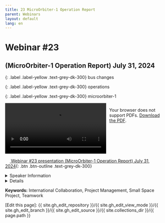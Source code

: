 ```yaml
---
title: 23 MicroOrbiter-1 Operation Report
parent: Webinars
layout: default
lang: en
---
```


# Webinar #23
## (MicroOrbiter-1 Operation Report) July 31, 2024

{: .label .label-yellow .text-grey-dk-300}
bus changes

{: .label .label-yellow .text-grey-dk-300}
operations

{: .label .label-yellow .text-grey-dk-300}
microorbiter-1

<div style="display: flex; gap: 10px; align-items: flex-start;">
  <!-- Video Section -->
  <div style="flex: 2; max-width: 66%;">
    <video controls width="100%" height="auto">
      <source src="https://birds-project.com/open-source/video/birds_bus_opensource_webinar_23.mp4" type="video/mp4">
      Your browser does not support the video tag.
    </video>
  </div>

  <!-- Chat Section -->
  <div style="flex: 1; max-width: 33%;">
    <object 
      data="https://birds-project.com/open-source/pdf/BIRDS_BUS_Opensource_23_chat.pdf" 
      width="100%" 
      height="275px">
      <p>Your browser does not support PDFs. <a href="https://birds-project.com/open-source/pdf/BIRDS_BUS_Opensource_23_chat.pdf">Download the PDF</a>.</p>
    </object>
  </div>
</div>

<!-- Download Presentation  -->
[<img src="https://raw.githubusercontent.com/FortAwesome/Font-Awesome/6.x/svgs/regular/circle-down.svg" width="15" height="15"> Webinar #23 presentation (MicroOrbiter-1 Operation Report) July 31, 2024](https://birds-project.com/open-source/pdf/BIRDS_BUS_OpensourceWebinar_23.pdf){: .btn .btn-outline .text-grey-dk-300}


<details markdown="block">
<summary>Speaker Information</summary>
Fahd MOUMNI (MicroOrbiter Inc.) <br>
MOUMNI Fahd, from Morocco, holds a double Master’s degree in
Materials Sciences (EEIGM - Université de Lorraine) and Mechanical &
Space Systems Engineering (Kyushu Institute of Technology, IWATA Lab). <br>
Thanks to his experience as the structure team leader of the BIRDS-5
CubeSat Project in Cho Lab (Japan, Uganda, Zimbabwe), he was selected
by Mr. Yoji HIRAKATA (CEO, MicroOrbiter Inc.) to become the Chief
Technology Officer of the MicroOrbiter Inc., along with Dr. Yasir ABBAS as
Chief Development Officer. <br> Fahd is the Project Manager of MicroOrbiter-1
(aka MO-1), IoT satellite project which is the fruit of the collaboration
between MicroOrbiter Inc. and Kyutech. <br>
(Please check the website :
https://microorbiter.com/ )
</details>

<details markdown="block">
<summary>Details</summary>
The MicroOrbiter-1 satellite is a 1U CubeSat jointly developed with a hybrid team of professionals
from MicroOrbiter Inc., students, and staff members from the Kyushu Institute of Technology. <br> The
payload focuses on the Internet of Things technology and more precisely, the LoRa (Long Range)
modulation. <br> 
Two main missions are at the core of the satellite: 
1. The LoRa 920 MHz and 
2. the LoRa 400
MHz missions. <br>

Since its deployment on April 11th, the satellite has been providing mission data as well
as HouseKeeping data related to its health. <br>
The presentation will be a report on the operation results of
the MicroOrbiter-1 satellite.
</details>

**Keywords:** International Collaboration, Project Management, Small Space Project, Teamwork

[Edit this page]:  {{ site.gh_edit_repository }}/{{ site.gh_edit_view_mode }}/{{ site.gh_edit_branch }}/{{ site.gh_edit_source }}/{{ site.collections_dir }}/{{ page.path }}
